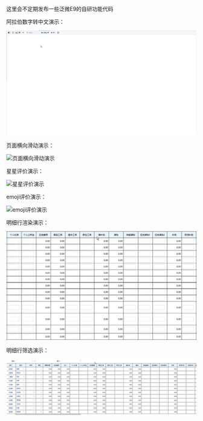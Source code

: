 这里会不定期发布一些泛微E9的自研功能代码

阿拉伯数字转中文演示：

![阿拉伯数字转中文演示](https://raw.githubusercontent.com/ForeverSmiYng/weaver/refs/heads/main/%E6%95%88%E6%9E%9C%E6%BC%94%E7%A4%BA/%E9%98%BF%E6%8B%89%E4%BC%AF%E6%95%B0%E5%AD%97%E8%BD%AC%E4%B8%AD%E6%96%87%E6%BC%94%E7%A4%BA.gif)

页面横向滑动演示：

![页面横向滑动演示](https://raw.githubusercontent.com/ForeverSmiYng/weaver/refs/heads/main/%E6%95%88%E6%9E%9C%E6%BC%94%E7%A4%BA/%E9%A1%B5%E9%9D%A2%E6%A8%AA%E5%90%91%E6%BB%91%E5%8A%A8%E6%BC%94%E7%A4%BA.gif)

星星评价演示：

![星星评价演示](https://raw.githubusercontent.com/ForeverSmiYng/weaver/refs/heads/main/%E6%95%88%E6%9E%9C%E6%BC%94%E7%A4%BA/%E6%98%9F%E6%98%9F%E8%AF%84%E4%BB%B7%E6%BC%94%E7%A4%BA.gif)

emoji评价演示：

![emoji评价演示](https://raw.githubusercontent.com/ForeverSmiYng/weaver/refs/heads/main/%E6%95%88%E6%9E%9C%E6%BC%94%E7%A4%BA/emoji%E8%AF%84%E4%BB%B7%E6%BC%94%E7%A4%BA.gif)

明细行渲染演示：

![明细行渲染演示](https://raw.githubusercontent.com/ForeverSmiYng/weaver/refs/heads/main/%E6%95%88%E6%9E%9C%E6%BC%94%E7%A4%BA/%E6%98%8E%E7%BB%86%E8%A1%8C%E6%B8%B2%E6%9F%93%E6%BC%94%E7%A4%BA.gif)

明细行筛选演示：

![明细行筛选演示](https://raw.githubusercontent.com/ForeverSmiYng/weaver/refs/heads/main/%E6%95%88%E6%9E%9C%E6%BC%94%E7%A4%BA/%E6%98%8E%E7%BB%86%E8%A1%8C%E7%AD%9B%E9%80%89%E6%BC%94%E7%A4%BA.gif)
